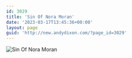 ```yaml
---
id: 3029
title: 'Sin Of Nora Moran'
date: '2023-03-17T13:45:36+00:00'
layout: page
guid: 'http://new.andydixon.com/?page_id=3029'
---
```


![Sin Of Nora Moran](https://i0.wp.com/assets.g8x2.ldn.idrivee2-23.com/posters/Sin%20Of%20Nora%20Moran%2001.jpg?w=1200&ssl=1 "Sin Of Nora Moran")